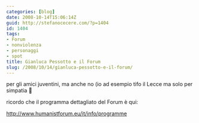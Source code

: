 ```yaml
---
categories: [blog]
date: 2008-10-14T15:06:14Z
guid: http://stefanocecere.com/?p=1404
id: 1404
tags:
- Forum
- nonviolenza
- personaggi
- spot
title: Gianluca Pessotto e il Forum
slug: /2008/10/14/gianluca-pessotto-e-il-forum/
---
```


per gli amici juventini, ma anche no (io ad esempio tifo il Lecce ma solo per simpatia 🙂

ricordo che il programma dettagliato del Forum è qui:
  
 <http://www.humanistforum.eu/it/info/programme>